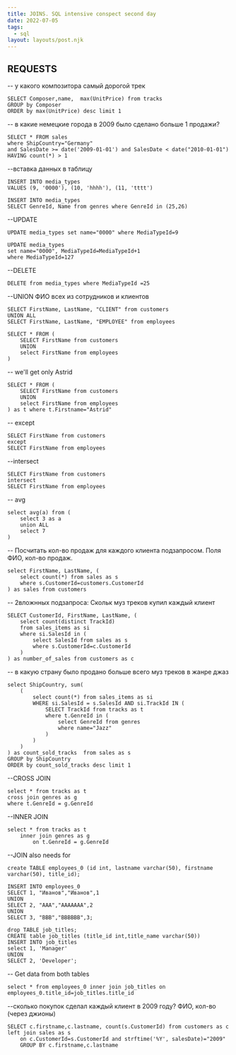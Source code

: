 ```yaml
---
title: JOINS. SQL intensive conspect second day
date: 2022-07-05
tags:
  - sql
layout: layouts/post.njk
---
```


## REQUESTS

-- у какого композитора самый дорогой трек

    SELECT Composer,name,  max(UnitPrice) from tracks
    GROUP by Composer
    ORDER by max(UnitPrice) desc limit 1

-- в какие немецкие города в 2009 было сделано больше 1 продажи?

    SELECT * FROM sales
    where ShipCountry="Germany"
    and SalesDate >= date('2009-01-01') and SalesDate < date("2010-01-01")
    HAVING count(*) > 1

--вставка данных в таблицу

    INSERT INTO media_types
    VALUES (9, '0000'), (10, 'hhhh'), (11, 'tttt')

    INSERT INTO media_types
    SELECT GenreId, Name from genres where GenreId in (25,26)

--UPDATE

    UPDATE media_types set name="0000" where MediaTypeId=9

    UPDATE media_types
    set name="0000", MediaTypeId=MediaTypeId+1
    where MediaTypeId=127

--DELETE

    DELETE from media_types where MediaTypeId =25

--UNION ФИО всех из сотрудников и клиентов

    SELECT FirstName, LastName, "CLIENT" from customers
    UNION ALL
    SELECT FirstName, LastName, "EMPLOYEE" from employees

    SELECT * FROM (
        SELECT FirstName from customers
        UNION
        select FirstName from employees
    )

-- we'll get only Astrid

    SELECT * FROM (
        SELECT FirstName from customers
        UNION
        select FirstName from employees
    ) as t where t.Firstname="Astrid"

-- except

    SELECT FirstName from customers
    except
    SELECT FirstName from employees

--intersect

    SELECT FirstName from customers
    intersect
    SELECT FirstName from employees

-- avg

    select avg(a) from (
        select 3 as a
        union ALL
        select 7
    )

-- Посчитать кол-во продаж для каждого клиента подзапросом. Поля ФИО, кол-во продаж.

    select FirstName, LastName, (
        select count(*) from sales as s
        where s.CustomerId=customers.CustomerId
    ) as sales from customers

-- 2вложнных подзапроса: Скольк муз треков купил каждый клиент

    SELECT CustomerId, FirstName, LastName, (
        select count(distinct TrackId)
        from sales_items as si
        where si.SalesId in (
            select SalesId from sales as s
            where s.CustomerId=c.CustomerId
        )
    ) as number_of_sales from customers as c

-- в какую страну было продано больше всего муз треков в жанре джаз

    select ShipCountry, sum(
        (
            select count(*) from sales_items as si
            WHERE si.SalesId = s.SalesId AND si.TrackId IN (
                SELECT TrackId from tracks as t
                where t.GenreId in (
                    select GenreId from genres
                    where name="Jazz"
                )
            )
        )
    ) as count_sold_tracks  from sales as s
    GROUP by ShipCountry
    ORDER by count_sold_tracks desc limit 1

--CROSS JOIN

    select * from tracks as t
    cross join genres as g
    where t.GenreId = g.GenreId

--INNER JOIN

    select * from tracks as t
        inner join genres as g
            on t.GenreId = g.GenreId

--JOIN also needs for

    create TABLE employees_0 (id int, lastname varchar(50), firstname varchar(50), title_id);

    INSERT INTO employees_0
    SELECT 1, "Иванов","Иванов",1
    UNION
    SELECT 2, "AAA","AAAAAAA",2
    UNION
    SELECT 3, "BBB","BBBBBB",3;

    drop TABLE job_titles;
    CREATE table job_titles (title_id int,title_name varchar(50))
    INSERT INTO job_titles
    select 1, 'Manager'
    UNION
    SELECT 2, 'Developer';

-- Get data from both tables

    select * from employees_0 inner join job_titles on employees_0.title_id=job_titles.title_id

--сколько покупок сделал каждый клиент в 2009 году? ФИО, кол-во (через джионы)

    SELECT c.firstname,c.lastname, count(s.CustomerId) from customers as c
    left join sales as s
    	on c.CustomerId=s.CustomerId and strftime('%Y', salesDate)="2009"
    	GROUP BY c.firstname,c.lastname
